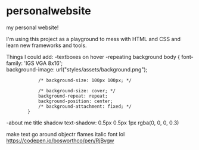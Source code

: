 # personalwebsite
my personal website! 

I'm using this project as a playground to mess with HTML and CSS and learn new frameworks and tools. 

Things I could add:
-textboxes on hover
-repeating background 
body {
                font-family: 'IGS VGA 8x16';    
                background-image: url("styles/assets/background.png");

                /* background-size: 100px 100px; */

                /* background-size: cover; */
                background-repeat: repeat;
                background-position: center;
                /* background-attachment: fixed; */
            }

-about me title shadow
text-shadow: 0.5px 0.5px 1px rgba(0, 0, 0, 0.3)

make text go around objectr
flames italic font lol
https://codepen.io/bosworthco/pen/RjBvgw